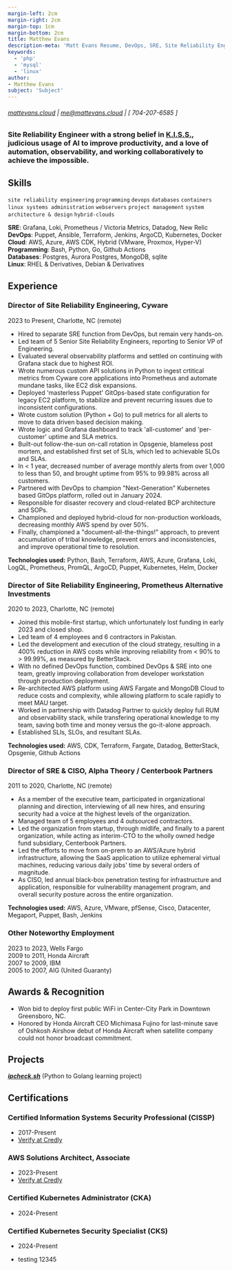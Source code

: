 ```yaml
---
margin-left: 2cm
margin-right: 2cm
margin-top: 1cm
margin-bottom: 2cm
title: Matthew Evans
description-meta: 'Matt Evans Resume, DevOps, SRE, Site Reliability Engineer, Director, SLI, SLO, SLA, Observability, AWS, Python, Go, Golang, Grafana, Loki, Prometheus, Victoria Metrics, PromQL, LogQL'
keywords:
  - 'php'
  - 'mysql'
  - 'linux'
author:
- Matthew Evans
subject: 'Subject'
---
```

###### [mattevans.cloud](https://mattevans.cloud) | me@mattevans.cloud | [ 704-207-6585 ]

### Site Reliability Engineer with a strong belief in [K.I.S.S.](https://en.wikipedia.org/wiki/KISS_principle), judicious usage of AI to improve productivity, and a love of automation, observability, and working collaboratively to achieve the impossible.

## Skills

```site reliability engineering```
```programming```
```devops```
```databases```
```containers```
```linux systems administration```
```webservers```
```project management```
```system architecture & design```
```hybrid-clouds```

**SRE**: Grafana, Loki, Prometheus / Victoria Metrics, Datadog, New Relic  
**DevOps**: Puppet, Ansible, Terraform, Jenkins, ArgoCD, Kubernetes, Docker  
**Cloud**: AWS, Azure, AWS CDK, Hybrid (VMware, Proxmox, Hyper-V)  
**Programming**: Bash, Python, Go, Github Actions  
**Databases**: Postgres, Aurora Postgres, MongoDB, sqlite  
**Linux**: RHEL & Derivatives, Debian & Derivatives  

## Experience

### Director of Site Reliability Engineering, Cyware

2023 to Present, Charlotte, NC (remote)

- Hired to separate SRE function from DevOps, but remain very hands-on.
- Led team of 5 Senior Site Reliability Engineers, reporting to Senior VP of Engineering.
- Evaluated several observability platforms and settled on continuing with Grafana stack due to highest ROI.
- Wrote numerous custom API solutions in Python to ingest crtitical metrics from Cyware core applications into Prometheus and automate mundane tasks, like EC2 disk expansions.
- Deployed 'masterless Puppet' GitOps-based state configuration for legacy EC2 platform, to stabilize and prevent recurring issues due to inconsistent configurations.
- Wrote custom solution (Python + Go) to pull metrics for all alerts to move to data driven based decision making.
- Wrote logic and Grafana dashboard to track 'all-customer' and 'per-customer' uptime and SLA metrics.
- Built-out follow-the-sun on-call rotation in Opsgenie, blameless post mortem, and established first set of SLIs, which led to achievable SLOs and SLAs.
- In < 1 year, decreased number of average monthly alerts from over 1,000 to less than 50, and brought uptime from 95% to 99.98% across all customers.
- Partnered with DevOps to champion "Next-Generation" Kubernetes based GitOps platform, rolled out in January 2024.
- Responsible for disaster recovery and cloud-related BCP architecture and SOPs.
- Championed and deployed hybrid-cloud for non-production workloads, decreasing monthly AWS spend by over 50%.
- Finally, championed a "document-all-the-things!" approach, to prevent accumulation of tribal knowledge, prevent errors and inconsistencies, and improve operational time to resolution.

**Technologies used:** Python, Bash, Terraform, AWS, Azure, Grafana, Loki, LogQL, Prometheus, PromQL, ArgoCD, Puppet, Kubernetes, Helm, Docker

### Director of Site Reliability Engineering, Prometheus Alternative Investments

2020 to 2023, Charlotte, NC (remote)

- Joined this mobile-first startup, which unfortunately lost funding in early 2023 and closed shop.
- Led team of 4 employees and 6 contractors in Pakistan.
- Led the development and execution of the cloud strategy, resulting in a 400% reduction in AWS costs while improving reliability from < 90% to > 99.99%, as measured by BetterStack.
- With no defined DevOps function, combined DevOps & SRE into one team, greatly improving collaboration from developer workstation through production deployment.
- Re-architected AWS platform using AWS Fargate and MongoDB Cloud to reduce costs and complexity, while allowing platform to scale rapidly to meet MAU target.
- Worked in partnership with Datadog Partner to quickly deploy full RUM and observability stack, while transfering operational knowledge to my team, saving both time and money versus the go-it-alone approach.
- Established SLIs, SLOs, and resultant SLAs.

**Technologies used:** AWS, CDK, Terraform, Fargate, Datadog, BetterStack, Opsgenie, Github Actions

### Director of SRE & CISO, Alpha Theory / Centerbook Partners

2011 to 2020, Charlotte, NC (remote)

- As a member of the executive team, participated in organizational planning and direction, interviewing of all new hires, and ensuring security had a voice at the highest levels of the organization.
- Managed team of 5 employees and 4 outsourced contractors.
- Led the organization from startup, through midlife, and finally to a parent organization, while acting as interim-CTO to the wholly owned hedge fund subsidiary, Centerbook Partners.
- Led the efforts to move from on-prem to an AWS/Azure hybrid infrastructure, allowing the SaaS application to utilize ephemeral virtual machines, reducing various daily jobs' time by several orders of magnitude.
- As CISO, led annual black-box penetration testing for infrastructure and application, responsible for vulnerability management program, and overall security posture across the entire organization.

**Technologies used:** AWS, Azure, VMware, pfSense, Cisco, Datacenter, Megaport, Puppet, Bash, Jenkins

### Other Noteworthy Employment

2023 to 2023, Wells Fargo  
2009 to 2011, Honda Aircraft  
2007 to 2009, IBM  
2005 to 2007, AIG (United Guaranty)  

## Awards & Recognition

- Won bid to deploy first public WiFi in Center-City Park in Downtown Greensboro, NC.
- Honored by Honda Aircraft CEO Michimasa Fujino for last-minute save of Oshkosh Airshow debut of Honda Aircraft when satellite company could not honor broadcast commitment.

## Projects

**[*ipcheck.sh*](https://ipcheck.sh)** (Python to Golang learning project)

## Certifications

### Certified Information Systems Security Professional (CISSP)
- 2017-Present
- [Verify at Credly](https://www.credly.com/badges/0e9019e7-545f-4243-9d8f-83c14c4dea7a/public_url)

### AWS Solutions Architect, Associate
- 2023-Present
- [Verify at Credly](https://www.credly.com/badges/560a4d43-a9c9-43dd-8d2c-dc17b4c0f5e3/public_url)

### Certified Kubernetes Administrator (CKA)
- 2024-Present

### Certified Kubernetes Security Specialist (CKS)
- 2024-Present

- testing 12345
